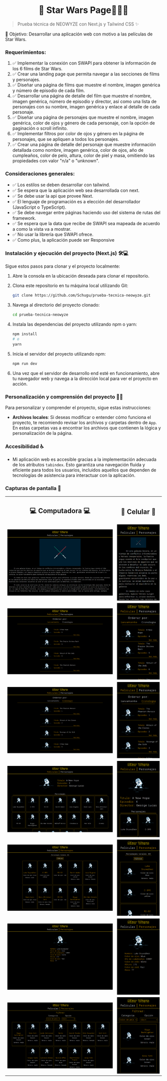 <h1 align='center'>🌟 Star Wars Page🌌🚀🌟</h1>

> Prueba técnica de NEOWYZE con Next.js y Tailwind CSS ✨

🎯 Objetivo:  Desarrollar una aplicación web con motivo a las películas de Star Wars.

### Requerimientos:
1. ✅ Implementar la conexión con SWAPI para obtener la información de los 6 films de Star Wars.
2. ✅ Crear una landing page que permita navegar a las secciones de films y personajes.
3. ✅ Diseñar una página de films que muestre el nombre, imagen genérica y número de episodio de cada film.
4. ✅ Desarrollar una página de detalle del film que muestre el nombre, imagen genérica, número de episodio y director, así como una lista de personajes con su nombre, imagen genérica y enlace al detalle de cada personaje.
5. ✅ Diseñar una página de personajes que muestre el nombre, imagen genérica, color de ojos y género de cada personaje, con la opción de paginación o scroll infinito.
6. ✅ Implementar filtros por color de ojos y género en la página de personajes, que se apliquen a todos los personajes.
7. ✅ Crear una página de detalle del personaje que muestre información detallada como nombre, imagen genérica, color de ojos, año de cumpleaños, color de pelo, altura, color de piel y masa, omitiendo las propiedades con valor "n/a" o "unknown".

### Consideraciones generales:
- ✅ Los estilos se deben desarrollar con tailwind.
- ✅ Se espera que la aplicación web sea desarrollada con next.
- ✅ Se debe usar la api que provee Next.
- ✅ El lenguaje de programación es a elección del desarrollador (JavaScript o TypeScript).
- ✅ Se debe navegar entre páginas haciendo uso del sistema de rutas del framework.
- ✅ Se espera que la data que recibe de SWAPI sea mapeada de acuerdo a como la vista va a mostrar.
- ✅ No usar la librería que SWAPI ofrece.
- ✅ Como plus, la aplicación puede ser Responsive


### Instalación y ejecución del proyecto (Next.js) 🛠️💻

Sigue estos pasos para clonar y el proyecto localmente:

1. Abre la consola en la ubicación deseada para clonar el repositorio.

2. Clona este repositorio en tu máquina local utilizando Git:

    ```bash
    git clone https://github.com/Schugu/prueba-tecnica-neowyze.git
    ```

3. Navega al directorio del proyecto clonado:

    ```bash
    cd prueba-tecnica-neowyze
    ```

4. Instala las dependencias del proyecto utilizando npm o yarn:

    ```bash
    npm install
    # o
    yarn
    ```

6. Inicia el servidor del proyecto utilizando npm:

    ```bash
    npm run dev
    ```

7. Una vez que el servidor de desarrollo end esté en funcionamiento, abre tu navegador web y navega a la dirección local para ver el proyecto en acción.

### Personalización y comprensión del proyecto 🎨🧠

Para personalizar y comprender el proyecto, sigue estas instrucciones:

- **Archivos locales**: Si deseas modificar o entender cómo funciona el proyecto, te recomiendo revisar los archivos y carpetas dentro de `App`. En estas carpetas vas a encontrar los archivos que contienen la lógica y personalización de la página. 

### Accesibilidad ♿️
- Mi aplicación web es accesible gracias a la implementación adecuada de los atributos `tabindex`. Esto garantiza una navegación fluida y eficiente para todos los usuarios, incluidos aquellos que dependen de tecnologías de asistencia para interactuar con la aplicación.

### Capturas de pantalla 📸
<table width="100%">
  <tr>
    <td width="70%">
      <h2 align=center>💻 Computadora 💻</h2>
    </td>
    <td width="30%">
        <h2 align=center>📱 Celular 📱</h2>
    </td>
  </tr>
   
  <tr>
    <td align="center">
       <img src="/public/screenshots/capturaDePantalla1.png" alt="Captura de pantalla"/>
    </td>
    <td align="center">
      <img src="/public/screenshots/capturaDePantallaResponsive1.png" alt="Captura de pantalla"/>
    </td>
  </tr>

  <tr>
    <td align="center">
       <img src="/public/screenshots/capturaDePantalla2.png" alt="Captura de pantalla"/>
    </td>
    <td align="center">
      <img src="/public/screenshots/capturaDePantallaResponsive2.png" alt="Captura de pantalla"/>
    </td>
  </tr>

  <tr>
    <td align="center">
       <img src="/public/screenshots/capturaDePantalla3.png" alt="Captura de pantalla"/>
    </td>
    <td align="center">
      <img src="/public/screenshots/capturaDePantallaResponsive3.png" alt="Captura de pantalla"/>
    </td>
  </tr>

  <tr>
    <td align="center">
       <img src="/public/screenshots/capturaDePantalla4.png" alt="Captura de pantalla"/>
    </td>
    <td align="center">
      <img src="/public/screenshots/capturaDePantallaResponsive4.png" alt="Captura de pantalla"/>
    </td>
  </tr>

  <tr>
    <td align="center">
       <img src="/public/screenshots/capturaDePantalla5.png" alt="Captura de pantalla"/>
    </td>
    <td align="center">
      <img src="/public/screenshots/capturaDePantallaResponsive5.png" alt="Captura de pantalla"/>
    </td>
  </tr>

  <tr>
    <td align="center">
       <img src="/public/screenshots/capturaDePantalla6.png" alt="Captura de pantalla"/>
    </td>
    <td align="center">
      <img src="/public/screenshots/capturaDePantallaResponsive6.png" alt="Captura de pantalla"/>
    </td>
  </tr>

  <tr>
    <td align="center">
       <img src="/public/screenshots/capturaDePantalla7.png" alt="Captura de pantalla"/>
    </td>
    <td align="center">
      <img src="/public/screenshots/capturaDePantallaResponsive7.png" alt="Captura de pantalla"/>
    </td>
  </tr>
</table>
